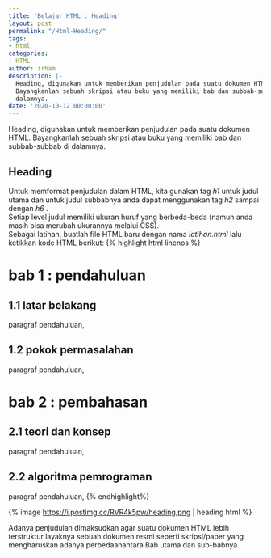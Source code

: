 ```yaml
---
title: 'Belajar HTML : Heading'
layout: post
permalink: "/Html-Heading/"
tags:
- html
categories:
- HTML
author: irham
description: |-
  Heading, digunakan untuk memberikan penjudulan pada suatu dokumen HTML.
  Bayangkanlah sebuah skripsi atau buku yang memiliki bab dan subbab-subbab di
  dalamnya.
date: '2020-10-12 00:00:00'
---
```


Heading, digunakan untuk memberikan penjudulan pada suatu dokumen HTML.
Bayangkanlah sebuah skripsi atau buku yang memiliki bab dan subbab-subbab di
dalamnya.
<!--more-->
## Heading
Untuk memformat penjudulan dalam HTML, kita gunakan tag _h1_ untuk
judul utama dan untuk judul subbabnya anda dapat menggunakan tag _h2_ sampai
dengan _h6_ .<br>
Setiap level judul memiliki ukuran huruf yang berbeda-beda (namun anda masih bisa
merubah ukurannya melalui CSS).<br>
Sebagai latihan, buatlah file HTML baru dengan nama *latihan.html* lalu ketikkan kode
HTML berikut:
{% highlight html linenos %}
<!doctype html>
<html lang=‚en-us‛>
<head>
    <title>heading</title>
</head>
<body>
    <h1>bab 1 : pendahuluan</h1>
        <h2>1.1 latar belakang</h2>
            <p>paragraf pendahuluan,
    <h2>1.2 pokok permasalahan</h2>
        <p>paragraf pendahuluan,
    <h1>bab 2 : pembahasan</h1>
        <h2>2.1 teori dan konsep</h2>
            <p>paragraf pendahuluan,
    <h2>2.2 algoritma pemrograman</h2>
        <p>paragraf pendahuluan,
</body>
</html>
{% endhighlight%}

{% image https://i.postimg.cc/RVR4k5pw/heading.png  | heading html %}

Adanya penjudulan dimaksudkan agar suatu dokumen HTML lebih terstruktur layaknya sebuah dokumen resmi seperti skripsi/paper yang mengharuskan adanya perbedaanantara Bab utama dan sub-babnya.
